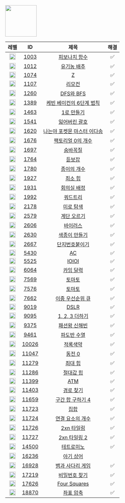 <img src='https://static.solved.ac/class/c3s.svg' height='100px' />

|레벨|ID|제목|해결|
|:-:|:-:|:-:|:-:|
|<img src='https://static.solved.ac/tier_small/8.svg' height='20px' align='center' />|<a href='./CLASS_3/1003.py'>1003</a>|<a href='https://www.acmicpc.net/problem/1003'>피보나치 함수</a>|✅|
|<img src='https://static.solved.ac/tier_small/9.svg' height='20px' align='center' />|<a href='./CLASS_3/1012.py'>1012</a>|<a href='https://www.acmicpc.net/problem/1012'>유기농 배추</a>|✅|
|<img src='https://static.solved.ac/tier_small/10.svg' height='20px' align='center' />|<a href='./CLASS_3/1074.py'>1074</a>|<a href='https://www.acmicpc.net/problem/1074'>Z</a>|✅|
|<img src='https://static.solved.ac/tier_small/11.svg' height='20px' align='center' />|<a href='./CLASS_3/1107.py'>1107</a>|<a href='https://www.acmicpc.net/problem/1107'>리모컨</a>|✅|
|<img src='https://static.solved.ac/tier_small/9.svg' height='20px' align='center' />|<a href='./CLASS_3/1260.py'>1260</a>|<a href='https://www.acmicpc.net/problem/1260'>DFS와 BFS</a>|✅|
|<img src='https://static.solved.ac/tier_small/10.svg' height='20px' align='center' />|<a href='./CLASS_3/1389.py'>1389</a>|<a href='https://www.acmicpc.net/problem/1389'>케빈 베이컨의 6단계 법칙</a>|✅|
|<img src='https://static.solved.ac/tier_small/8.svg' height='20px' align='center' />|<a href='./CLASS_3/1463.py'>1463</a>|<a href='https://www.acmicpc.net/problem/1463'>1로 만들기</a>|✅|
|<img src='https://static.solved.ac/tier_small/9.svg' height='20px' align='center' />|<a href='./CLASS_3/1541.py'>1541</a>|<a href='https://www.acmicpc.net/problem/1541'>잃어버린 괄호</a>|✅|
|<img src='https://static.solved.ac/tier_small/7.svg' height='20px' align='center' />|<a href='./CLASS_3/1620.py'>1620</a>|<a href='https://www.acmicpc.net/problem/1620'>나는야 포켓몬 마스터 이다솜</a>|✅|
|<img src='https://static.solved.ac/tier_small/7.svg' height='20px' align='center' />|<a href='./CLASS_3/1676.py'>1676</a>|<a href='https://www.acmicpc.net/problem/1676'>팩토리얼 0의 개수</a>|✅|
|<img src='https://static.solved.ac/tier_small/10.svg' height='20px' align='center' />|<a href='./CLASS_3/1697.py'>1697</a>|<a href='https://www.acmicpc.net/problem/1697'>숨바꼭질</a>|✅|
|<img src='https://static.solved.ac/tier_small/7.svg' height='20px' align='center' />|<a href='./CLASS_3/1764.py'>1764</a>|<a href='https://www.acmicpc.net/problem/1764'>듣보잡</a>|✅|
|<img src='https://static.solved.ac/tier_small/9.svg' height='20px' align='center' />|<a href='./CLASS_3/1780.py'>1780</a>|<a href='https://www.acmicpc.net/problem/1780'>종이의 개수</a>|✅|
|<img src='https://static.solved.ac/tier_small/9.svg' height='20px' align='center' />|<a href='./CLASS_3/1927.py'>1927</a>|<a href='https://www.acmicpc.net/problem/1927'>최소 힙</a>|✅|
|<img src='https://static.solved.ac/tier_small/10.svg' height='20px' align='center' />|<a href='./CLASS_3/1931.py'>1931</a>|<a href='https://www.acmicpc.net/problem/1931'>회의실 배정</a>|✅|
|<img src='https://static.solved.ac/tier_small/10.svg' height='20px' align='center' />|<a href='./CLASS_3/1992.py'>1992</a>|<a href='https://www.acmicpc.net/problem/1992'>쿼드트리</a>|✅|
|<img src='https://static.solved.ac/tier_small/10.svg' height='20px' align='center' />|<a href='./CLASS_3/2178.py'>2178</a>|<a href='https://www.acmicpc.net/problem/2178'>미로 탐색</a>|✅|
|<img src='https://static.solved.ac/tier_small/8.svg' height='20px' align='center' />|<a href='./CLASS_3/2579.py'>2579</a>|<a href='https://www.acmicpc.net/problem/2579'>계단 오르기</a>|✅|
|<img src='https://static.solved.ac/tier_small/8.svg' height='20px' align='center' />|<a href='./CLASS_3/2606.py'>2606</a>|<a href='https://www.acmicpc.net/problem/2606'>바이러스</a>|✅|
|<img src='https://static.solved.ac/tier_small/8.svg' height='20px' align='center' />|<a href='./CLASS_3/2630.py'>2630</a>|<a href='https://www.acmicpc.net/problem/2630'>색종이 만들기</a>|✅|
|<img src='https://static.solved.ac/tier_small/10.svg' height='20px' align='center' />|<a href='./CLASS_3/2667.py'>2667</a>|<a href='https://www.acmicpc.net/problem/2667'>단지번호붙이기</a>|✅|
|<img src='https://static.solved.ac/tier_small/11.svg' height='20px' align='center' />|<a href='./CLASS_3/5430.py'>5430</a>|<a href='https://www.acmicpc.net/problem/5430'>AC</a>|✅|
|<img src='https://static.solved.ac/tier_small/10.svg' height='20px' align='center' />|<a href='./CLASS_3/5525.py'>5525</a>|<a href='https://www.acmicpc.net/problem/5525'>IOIOI</a>|✅|
|<img src='https://static.solved.ac/tier_small/10.svg' height='20px' align='center' />|<a href='./CLASS_3/6064.py'>6064</a>|<a href='https://www.acmicpc.net/problem/6064'>카잉 달력</a>|✅|
|<img src='https://static.solved.ac/tier_small/11.svg' height='20px' align='center' />|<a href='./CLASS_3/7569.py'>7569</a>|<a href='https://www.acmicpc.net/problem/7569'>토마토</a>|✅|
|<img src='https://static.solved.ac/tier_small/11.svg' height='20px' align='center' />|<a href='./CLASS_3/7576.py'>7576</a>|<a href='https://www.acmicpc.net/problem/7576'>토마토</a>|✅|
|<img src='https://static.solved.ac/tier_small/12.svg' height='20px' align='center' />|<a href='./CLASS_3/7662.py'>7662</a>|<a href='https://www.acmicpc.net/problem/7662'>이중 우선순위 큐</a>|✅|
|<img src='https://static.solved.ac/tier_small/11.svg' height='20px' align='center' />|<a href='./CLASS_3/9019.py'>9019</a>|<a href='https://www.acmicpc.net/problem/9019'>DSLR</a>|✅|
|<img src='https://static.solved.ac/tier_small/8.svg' height='20px' align='center' />|<a href='./CLASS_3/9095.py'>9095</a>|<a href='https://www.acmicpc.net/problem/9095'>1, 2, 3 더하기</a>|✅|
|<img src='https://static.solved.ac/tier_small/8.svg' height='20px' align='center' />|<a href='./CLASS_3/9375.py'>9375</a>|<a href='https://www.acmicpc.net/problem/9375'>패션왕 신해빈</a>|✅|
|<img src='https://static.solved.ac/tier_small/8.svg' height='20px' align='center' />|<a href='./CLASS_3/9461.py'>9461</a>|<a href='https://www.acmicpc.net/problem/9461'>파도반 수열</a>|✅|
|<img src='https://static.solved.ac/tier_small/11.svg' height='20px' align='center' />|<a href='./CLASS_3/10026.py'>10026</a>|<a href='https://www.acmicpc.net/problem/10026'>적록색약</a>|✅|
|<img src='https://static.solved.ac/tier_small/8.svg' height='20px' align='center' />|<a href='./CLASS_3/11047.py'>11047</a>|<a href='https://www.acmicpc.net/problem/11047'>동전 0</a>|✅|
|<img src='https://static.solved.ac/tier_small/9.svg' height='20px' align='center' />|<a href='./CLASS_3/11279.py'>11279</a>|<a href='https://www.acmicpc.net/problem/11279'>최대 힙</a>|✅|
|<img src='https://static.solved.ac/tier_small/10.svg' height='20px' align='center' />|<a href='./CLASS_3/11286.py'>11286</a>|<a href='https://www.acmicpc.net/problem/11286'>절대값 힙</a>|✅|
|<img src='https://static.solved.ac/tier_small/8.svg' height='20px' align='center' />|<a href='./CLASS_3/11399.py'>11399</a>|<a href='https://www.acmicpc.net/problem/11399'>ATM</a>|✅|
|<img src='https://static.solved.ac/tier_small/10.svg' height='20px' align='center' />|<a href='./CLASS_3/11403_Floyd-Warshall.py'>11403</a>|<a href='https://www.acmicpc.net/problem/11403'>경로 찾기</a>|✅|
|<img src='https://static.solved.ac/tier_small/8.svg' height='20px' align='center' />|<a href='./CLASS_3/11659.py'>11659</a>|<a href='https://www.acmicpc.net/problem/11659'>구간 합 구하기 4</a>|✅|
|<img src='https://static.solved.ac/tier_small/6.svg' height='20px' align='center' />|<a href='./CLASS_3/11723.py'>11723</a>|<a href='https://www.acmicpc.net/problem/11723'>집합</a>|✅|
|<img src='https://static.solved.ac/tier_small/9.svg' height='20px' align='center' />|<a href='./CLASS_3/11724.py'>11724</a>|<a href='https://www.acmicpc.net/problem/11724'>연결 요소의 개수</a>|✅|
|<img src='https://static.solved.ac/tier_small/8.svg' height='20px' align='center' />|<a href='./CLASS_3/11726.py'>11726</a>|<a href='https://www.acmicpc.net/problem/11726'>2xn 타일링</a>|✅|
|<img src='https://static.solved.ac/tier_small/8.svg' height='20px' align='center' />|<a href='./CLASS_3/11727.py'>11727</a>|<a href='https://www.acmicpc.net/problem/11727'>2xn 타일링 2</a>|✅|
|<img src='https://static.solved.ac/tier_small/11.svg' height='20px' align='center' />|<a href='./CLASS_3/14500.py'>14500</a>|<a href='https://www.acmicpc.net/problem/14500'>테트로미노</a>|✅|
|<img src='https://static.solved.ac/tier_small/13.svg' height='20px' align='center' />|<a href='./CLASS_3/16236.py'>16236</a>|<a href='https://www.acmicpc.net/problem/16236'>아기 상어</a>||
|<img src='https://static.solved.ac/tier_small/11.svg' height='20px' align='center' />|<a href='./CLASS_3/16928.py'>16928</a>|<a href='https://www.acmicpc.net/problem/16928'>뱀과 사다리 게임</a>|✅|
|<img src='https://static.solved.ac/tier_small/7.svg' height='20px' align='center' />|<a href='./CLASS_3/17219.py'>17219</a>|<a href='https://www.acmicpc.net/problem/17219'>비밀번호 찾기</a>|✅|
|<img src='https://static.solved.ac/tier_small/7.svg' height='20px' align='center' />|<a href='./CLASS_3/17626.py'>17626</a>|<a href='https://www.acmicpc.net/problem/17626'>Four Squares</a>|✅|
|<img src='https://static.solved.ac/tier_small/9.svg' height='20px' align='center' />|<a href='./CLASS_3/18870.py'>18870</a>|<a href='https://www.acmicpc.net/problem/18870'>좌표 압축</a>|✅|

